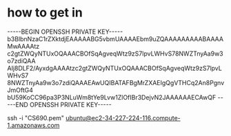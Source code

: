 # how to get in

-----BEGIN OPENSSH PRIVATE KEY-----
b3BlbnNzaC1rZXktdjEAAAAABG5vbmUAAAAEbm9uZQAAAAAAAAABAAAAMwAAAAtz
c2gtZWQyNTUxOQAAACBOfSqAgveqWtz9zS7lpvLWHvS78NWZTnyAa9w3o7zdiQAA
AIj8DLF2/AyxdgAAAAtzc2gtZWQyNTUxOQAAACBOfSqAgveqWtz9zS7lpvLWHvS7
8NWZTnyAa9w3o7zdiQAAAEAwUQIBATAFBgMrZXAEIgQgVTHCq2An8PgnvJmOftG4
bU59KoCC96pa3P3NLuWm8tYe9Lvw1ZlOfIBr3DejvN2JAAAAAAECAwQF
-----END OPENSSH PRIVATE KEY-----

 ssh -i "CS690.pem" ubuntu@ec2-34-227-224-116.compute-1.amazonaws.com
